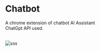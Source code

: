 # Chatbot
A chrome extension of chatbot AI Assistant
<br/>
ChatGpt API used.
<br/>
<br/>

![sss](https://github.com/akashgupta7363/Chatbot/assets/63187954/57db2c48-7d23-4936-bf04-6dcfc018f89b)


